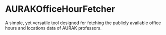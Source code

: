 # AURAKOfficeHourFetcher
A simple, yet versatile tool designed for fetching the publicly available office hours and locations data of AURAK professors.
